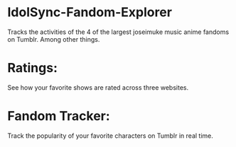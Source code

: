 # IdolSync-Fandom-Explorer
 Tracks the activities of the 4 of the largest joseimuke music anime fandoms on Tumblr. Among other things.

 # Ratings:
 See how your favorite shows are rated across three websites.

 # Fandom Tracker:
 Track the popularity of your favorite characters on Tumblr in real time.
